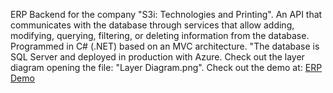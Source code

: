 ERP Backend for the company "S3i: Technologies and Printing". An API that communicates with the database through services that allow adding, modifying, querying, filtering, or deleting information from the database. 
Programmed in C# (.NET) based on an MVC architecture. "The database is SQL Server and deployed in production with Azure.
Check out the layer diagram opening the file: "Layer Diagram.png".
Check out the demo at: [ERP Demo](https://drive.google.com/file/d/1w2_AdWf6EcWpWNUFYGote0f3kk2w0svI/view?usp=sharing) 

